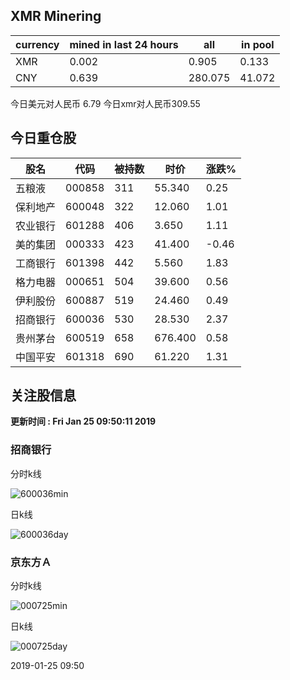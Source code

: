 ## XMR Minering

|currency|mined in last 24 hours|all|in pool|
|---|---|---|---|
|XMR|0.002|0.905|0.133|
|CNY|0.639|280.075|41.072|

今日美元对人民币 6.79	今日xmr对人民币309.55


## 今日重仓股 

|股名|代码|被持数|时价|涨跌%|
|---|---|---|---|---|
|五粮液|000858|311|55.340|0.25|
|保利地产|600048|322|12.060|1.01|
|农业银行|601288|406|3.650|1.11|
|美的集团|000333|423|41.400|-0.46|
|工商银行|601398|442|5.560|1.83|
|格力电器|000651|504|39.600|0.56|
|伊利股份|600887|519|24.460|0.49|
|招商银行|600036|530|28.530|2.37|
|贵州茅台|600519|658|676.400|0.58|
|中国平安|601318|690|61.220|1.31|

## 关注股信息
**更新时间 : Fri Jan 25 09:50:11 2019**
### 招商银行 
分时k线

![600036min](http://image.sinajs.cn/newchart/min/n/sh600036.gif)

日k线

![600036day](http://image.sinajs.cn/newchart/daily/n/sh600036.gif)

### 京东方Ａ 
分时k线

![000725min](http://image.sinajs.cn/newchart/min/n/sz000725.gif)

日k线

![000725day](http://image.sinajs.cn/newchart/daily/n/sz000725.gif)

2019-01-25 09:50